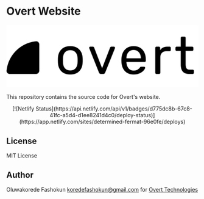 # Overt Website

![Overt](./src/assets/images/overtlogo.svg)

This repository contains the source code for Overt's website.
<p align="center">
[![Netlify Status](https://api.netlify.com/api/v1/badges/d775dc8b-67c8-41fc-a5d4-d1ee8241d4c0/deploy-status)](https://app.netlify.com/sites/determined-fermat-96e0fe/deploys)
</p>

## License

MIT License

## Author

Oluwakorede Fashokun <koredefashokun@gmail.com> for [Overt Technologies](https://github.com/Overt-Tech)
